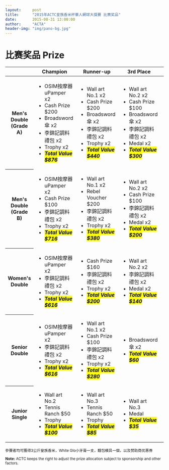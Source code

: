 ```yaml
---
layout:     post
title:      "2015年ACTC皇族香米杯華人網球大獎賽 比赛奖品"
date:       2015-08-31 13:00:00
author:     "ACTA"
header-img: "img/pano-bg.jpg"
---
```

<h1 class="page-header">比赛奖品 Prize</h1>

<div class="table-responsive">
<small>
<table class="table table-hover table-bordered">
      <thead>
        <tr>
          <th></th>
          <th>Champion</th>
          <th>Runner-up</th>
          <th>3rd Place</th>
          <th>4th Place</th>
          <th>5th Place</th>
          <th>6th Place</th>
        </tr>
      </thead>
      <tbody>
        <tr>
          <th>Men's Double (Grade A)</th>
          <td><ul class="list-unstyled">
            <li>OSIM按摩器 uPamper x2</li>
            <li>Cash Prize $200</li>
            <li>Broadsword傘 x2</li>
            <li>李錦記調料禮包 x2</li>
            <li>Trophy x2</li>
            <li><mark><strong><em>Total Value $876</em></strong></mark></li>
          </ul></td>
          <td><ul class="list-unstyled">
            <li>Wall art No.1 x2</li>
            <li>Cash Prize $200</li>
            <li>Broadsword傘 x2</li>
            <li>李錦記調料禮包 x2</li>
            <li>Trophy x2</li>
            <li><mark><strong><em>Total Value $440</em></strong></mark></li>
          </ul></td>
          <td><ul class="list-unstyled">
            <li>Wall art No.2 x2</li>
            <li>Cash Prize $100</li>
            <li>Broadsword傘 x2</li>
            <li>李錦記調料禮包 x2</li>
            <li>Medal x2</li>
            <li><mark><strong><em>Total Value $300</em></strong></mark></li>
          </ul></td>
          <td><ul class="list-unstyled">
            <li>Wall art No.2 x2</li>
            <li>Broadsword傘 x2</li>
            <li>李錦記調料禮包 x2</li>
            <li><mark><strong><em>Total Value $200</em></strong></mark></li>
          </ul></td>
          <td><ul class="list-unstyled">
            <li>Broadsword傘 x2</li>
            <li><mark><strong><em>Total Value $60</em></strong></mark></li>
          </ul></td>
          <td><ul class="list-unstyled">
            <li>Broadsword傘 x2</li>
            <li><mark><strong><em>Total Value $60</em></strong></mark></li>
          </ul></td>
        </tr>
        <tr>
          <th>Men's Double (Grade B)</th>
          <td><ul class="list-unstyled">
            <li>OSIM按摩器 uPamper x2</li>
            <li>Cash Prize $100</li>
            <li>李錦記調料禮包 x2</li>
            <li>Trophy x2</li>
            <li><mark><strong><em>Total Value $716</em></strong></mark></li>
          </ul></td>
          <td><ul class="list-unstyled">
            <li>Wall art No.1 x2</li>
            <li>Rebel Voucher $200</li>
            <li>李錦記調料禮包 x2</li>
            <li>Trophy x2</li>
            <li><mark><strong><em>Total Value $380</em></strong></mark></li>
          </ul></td>
          <td><ul class="list-unstyled">
            <li>Wall art No.2 x2</li>
            <li>Cash Prize $100</li>
            <li>李錦記調料禮包 x2</li>
            <li>Medal x2</li>
            <li><mark><strong><em>Total Value $200</em></strong></mark></li>
          </ul></td>
          <td><ul class="list-unstyled">
            <li>Wall art No.2 x2</li>
            <li>Broadsword傘 x2</li>
            <li>李錦記調料禮包 x2</li>
            <li><mark><strong><em>Total Value $200</em></strong></mark></li>
          </ul></td>
          <td><ul class="list-unstyled">
            <li>Broadsword傘 x2</li>
            <li><mark><strong><em>Total Value $60</em></strong></mark></li>
          </ul></td>
          <td><ul class="list-unstyled">
            <li>Broadsword傘 x2</li>
            <li><mark><strong><em>Total Value $60</em></strong></mark></li>
          </ul></td>
        </tr>
        <tr>
          <th>Women's Double</th>
          <td><ul class="list-unstyled">
            <li>OSIM按摩器 uPamper x2</li>
            <li>李錦記調料禮包 x2</li>
            <li>Trophy x2</li>
            <li><mark><strong><em>Total Value $616</em></strong></mark></li>
          </ul></td>
          <td><ul class="list-unstyled">
            <li>Cash Prize $160</li>
            <li>李錦記調料禮包 x2</li>
            <li>Trophy x2</li>
            <li><mark><strong><em>Total Value $200</em></strong></mark></li>
          </ul></td>
          <td><ul class="list-unstyled">
            <li>Wall art No.2 x2</li>
            <li>李錦記調料禮包 x2</li>
            <li>Medal x2</li>
            <li><mark><strong><em>Total Value $140</em></strong></mark></li>
          </ul></td>
          <td></td>
          <td></td>
          <td></td>
        </tr>
        <tr>
          <th>Senior Double</th>
          <td><ul class="list-unstyled">
            <li>OSIM按摩器 uPamper x2</li>
            <li>李錦記調料禮包 x2</li>
            <li>Trophy x2</li>
            <li><mark><strong><em>Total Value $616</em></strong></mark></li>
          </ul></td>
          <td><ul class="list-unstyled">
            <li>Wall art No.1 x2</li>
            <li>Cash Prize $100</li>
            <li>李錦記調料禮包 x2</li>
            <li>Trophy x2</li>
            <li><mark><strong><em>Total Value $280</em></strong></mark></li>
          </ul></td>
          <td><ul class="list-unstyled">
            <li>Broadsword傘 x2</li>
            <li><mark><strong><em>Total Value $60</em></strong></mark></li>
          </ul></td>
          <td></td>
          <td></td>
          <td></td>
        </tr>
        <tr>
          <th>Junior Single</th>
          <td><ul class="list-unstyled">
            <li>Wall art No.2</li>
            <li>Tennis Ranch $50</li>
            <li>Trophy</li>
            <li><mark><strong><em>Total Value $100</em></strong></mark></li>
          </ul></td>
          <td><ul class="list-unstyled">
            <li>Wall art No.3 </li>
            <li>Tennis Ranch $50</li>
            <li>Trophy</li>
            <li><mark><strong><em>Total Value $85</em></strong></mark></li>
          </ul></td>
          <td><ul class="list-unstyled">
            <li>Wall art No.3</li>
            <li>Medal</li>
            <li><mark><strong><em>Total Value $35</em></strong></mark></li>
          </ul></td>
          <td><ul class="list-unstyled">
            <li>Wall art No.3</li>
            <li><mark><strong><em>Total Value $35</em></strong></mark></li>
          </ul></td>
          <td></td>
          <td></td>
        </tr>
      </tbody>
</table>

<p class="bg-success">參賽者均可獲得3公斤皇族香米，White Glo小牙膏一支，麵包模具一個，以及赞助商优惠券</p>
<p class="bg-warning"><strong>Note:</strong> ACTC keeps the right to adjust the prize allocation subject to sponsorship and other factors.</p>
</small>
</div>
